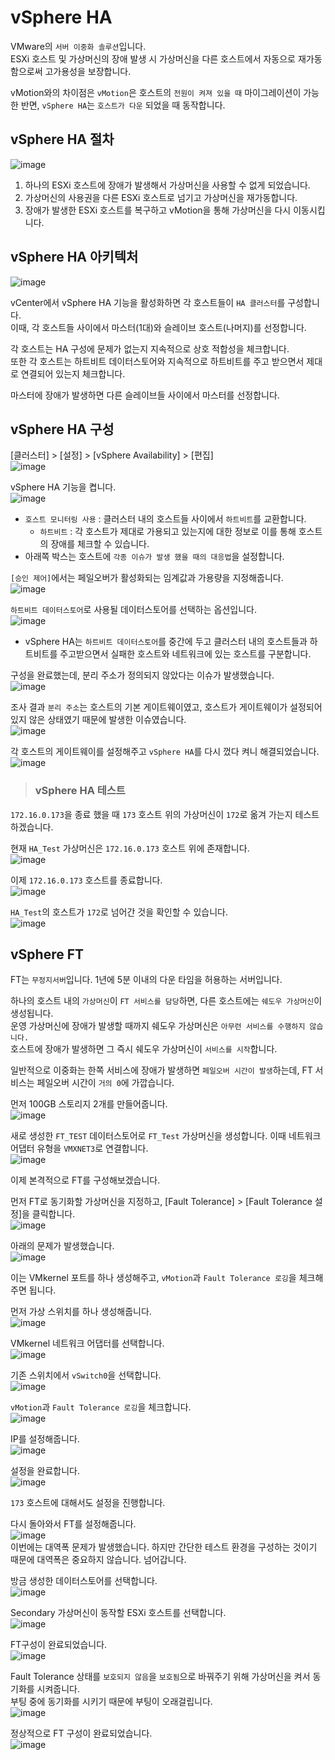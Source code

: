 # vSphere HA

VMware의 `서버 이중화 솔루션`입니다.   
ESXi 호스트 및 가상머신의 장애 발생 시 가상머신을 다른 호스트에서 자동으로 재가동함으로써 고가용성을 보장합니다.

vMotion와의 차이점은 `vMotion`은 호스트의 `전원이 켜져 있을 때` 마이그레이션이 가능한 반면, `vSphere HA`는 `호스트가 다운` 되었을 때 동작합니다.

## vSphere HA 절차

![image](https://user-images.githubusercontent.com/43658658/144362741-ac8a7564-3225-4319-82db-3363faf4c6d9.png)   
1. 하나의 ESXi 호스트에 장애가 발생해서 가상머신을 사용할 수 없게 되었습니다.
2. 가상머신의 사용권을 다른 ESXi 호스트로 넘기고 가상머신을 재가동합니다.
3. 장애가 발생한 ESXi 호스트를 복구하고 vMotion을 통해 가상머신을 다시 이동시킵니다.

## vSphere HA 아키텍처

![image](https://user-images.githubusercontent.com/43658658/144408684-9c32ac5e-fb9d-454e-af6d-98ef394711c9.png)   

vCenter에서 vSphere HA 기능을 활성화하면 각 호스트들이 `HA 클러스터`를 구성합니다.   
이때, 각 호스트들 사이에서 마스터(1대)와 슬레이브 호스트(나머지)를 선정합니다.   

각 호스트는 HA 구성에 문제가 없는지 지속적으로 상호 적합성을 체크합니다.   
또한 각 호스트는 하트비트 데이터스토어와 지속적으로 하트비트를 주고 받으면서 제대로 연결되어 있는지 체크합니다.   

마스터에 장애가 발생하면 다른 슬레이브들 사이에서 마스터를 선정합니다.   

## vSphere HA 구성

[클러스터] > [설정] > [vSphere Availability] > [편집]   
![image](https://user-images.githubusercontent.com/43658658/144363334-0a5418e7-e6a7-407a-ac33-29e7f1be2612.png)

vSphere HA 기능을 켭니다.   
![image](https://user-images.githubusercontent.com/43658658/144364252-af9385b7-e51a-4027-84d6-3dc7513d937e.png)   
* `호스트 모니터링 사용` : 클러스터 내의 호스트들 사이에서 `하트비트`를 교환합니다.
  - `하트비트` : 각 호스트가 제대로 가용되고 있는지에 대한 정보로 이를 통해 호스트의 장애를 체크할 수 있습니다.
* 아래쪽 박스는 호스트에 `각종 이슈가 발생 했을 때의 대응법`을 설정합니다.

`[승인 제어]`에서는 페일오버가 활성화되는 임계값과 가용량을 지정해줍니다.   
![image](https://user-images.githubusercontent.com/43658658/144365109-8324530d-32af-47aa-8833-f2e3d8d13889.png)

`하트비트 데이터스토어`로 사용될 데이터스토어를 선택하는 옵션입니다.   
![image](https://user-images.githubusercontent.com/43658658/144365447-45dcec75-02e5-491d-b556-0de110fbad9a.png)   
* vSphere HA는 `하트비트 데이터스토어`를 중간에 두고 클러스터 내의 호스트들과 하트비트를 주고받으면서 실패한 호스트와 네트워크에 있는 호스트를 구분합니다.

구성을 완료했는데, 분리 주소가 정의되지 않았다는 이슈가 발생했습니다.   
![image](https://user-images.githubusercontent.com/43658658/144372376-2334d36d-f665-47d7-a602-7717d45ff512.png)

조사 결과 `분리 주소`는 호스트의 기본 게이트웨이였고, 호스트가 게이트웨이가 설정되어 있지 않은 상태였기 때문에 발생한 이슈였습니다.   
![image](https://user-images.githubusercontent.com/43658658/144375277-4c46c286-2b04-4aee-b3ca-2a18cb9c2f5d.png)

각 호스트의 게이트웨이를 설정해주고 `vSphere HA`를 다시 껐다 켜니 해결되었습니다.   
![image](https://user-images.githubusercontent.com/43658658/144376004-412e4b76-989f-491f-b850-5c158bd76d0c.png)

> <h3>vSphere HA 테스트</h3>

`172.16.0.173`을 종료 했을 때 `173` 호스트 위의 가상머신이 `172`로 옮겨 가는지 테스트하겠습니다.

현재 `HA_Test` 가상머신은 `172.16.0.173` 호스트 위에 존재합니다.   
![image](https://user-images.githubusercontent.com/43658658/144379632-ae6da56e-5cb9-41b7-99d7-49d144454cef.png)

이제 `172.16.0.173` 호스트를 종료합니다.   
![image](https://user-images.githubusercontent.com/43658658/144380191-51fbfe72-a9b6-4592-bff4-c26587ac5db4.png)

`HA_Test`의 호스트가 `172`로 넘어간 것을 확인할 수 있습니다.   
![image](https://user-images.githubusercontent.com/43658658/144380422-76c78ae1-0d51-491b-adb7-f6b36f276321.png)

## vSphere FT

FT는 `무정지서버`입니다. 1년에 5분 이내의 다운 타임을 허용하는 서버입니다.   

하나의 호스트 내의 `가상머신`이 `FT 서비스를 담당`하면, 다른 호스트에는 `쉐도우 가상머신`이 생성됩니다.   
운영 가상머신에 장애가 발생할 때까지 쉐도우 가상머신은 `아무런 서비스를 수행하지 않습니다.`   
호스트에 장애가 발생하면 그 즉시 쉐도우 가상머신이 `서비스를 시작`합니다.

일반적으로 이중화는 한쪽 서비스에 장애가 발생하면 `페일오버 시간이 발생`하는데, FT 서비스는 페일오버 시간이 `거의 0`에 가깝습니다.

먼저 100GB 스토리지 2개를 만들어줍니다.   
![image](https://user-images.githubusercontent.com/43658658/144560882-65bba9aa-cddb-42ac-b72d-95470f59fd40.png)

새로 생성한 `FT_TEST` 데이터스토어로 `FT_Test` 가상머신을 생성합니다. 이때 네트워크 어댑터 유형을 `VMXNET3`로 연결합니다.   
![image](https://user-images.githubusercontent.com/43658658/144566381-c68bca70-c846-4435-a07e-a4c8d4ff1daf.png)

이제 본격적으로 FT를 구성해보겠습니다.

먼저 FT로 동기화할 가상머신을 지정하고, [Fault Tolerance] > [Fault Tolerance 설정]을 클릭합니다.   
![image](https://user-images.githubusercontent.com/43658658/144561504-fb5e5b47-fec8-423c-bdc4-c9bd3a4869b4.png)

아래의 문제가 발생했습니다.   
![image](https://user-images.githubusercontent.com/43658658/144567181-2b9b18d2-f998-42dd-9738-09379fd2c725.png)

이는 VMkernel 포트를 하나 생성해주고, `vMotion`과 `Fault Tolerance 로깅`을 체크해주면 됩니다.   

먼저 가상 스위치를 하나 생성해줍니다.   
![image](https://user-images.githubusercontent.com/43658658/144567372-edf45f8d-7fc9-430b-914f-32f66ba8baa3.png)   

VMkernel 네트워크 어댑터를 선택합니다.   
![image](https://user-images.githubusercontent.com/43658658/144567429-27f7cd75-dc37-491f-8fcd-a0410137f650.png)

기존 스위치에서 `vSwitch0`을 선택합니다.   
![image](https://user-images.githubusercontent.com/43658658/144567755-fe989233-ebc6-419a-8b40-0ea905891bee.png)

`vMotion`과 `Fault Tolerance 로깅`을 체크합니다.   
![image](https://user-images.githubusercontent.com/43658658/144567940-67a30e5c-f725-489e-8674-1c75c273ec89.png)

IP를 설정해줍니다.   
![image](https://user-images.githubusercontent.com/43658658/144568025-4fa9286c-0029-4340-b016-a5ef372c9811.png)

설정을 완료합니다.   
![image](https://user-images.githubusercontent.com/43658658/144568711-a7dad8af-3066-45ea-ba75-e06518af8dcc.png)

`173` 호스트에 대해서도 설정을 진행합니다.

다시 돌아와서 FT를 설정해줍니다.   
![image](https://user-images.githubusercontent.com/43658658/144568309-7e3d0c5d-4eec-4f34-b62d-e132c70c69c8.png)   
이번에는 대역폭 문제가 발생했습니다. 하지만 간단한 테스트 환경을 구성하는 것이기 때문에 대역폭은 중요하지 않습니다. 넘어갑니다.

방금 생성한 데이터스토어를 선택합니다.   
![image](https://user-images.githubusercontent.com/43658658/144568769-ce7330d1-06ff-4a6c-a0d9-804730f5ccfd.png)

Secondary 가상머신이 동작할 ESXi 호스트를 선택합니다.   
![image](https://user-images.githubusercontent.com/43658658/144569110-aee26d4d-2934-44c8-a4d2-d5ccb5a73279.png)

FT구성이 완료되었습니다.   
![image](https://user-images.githubusercontent.com/43658658/144572193-a1fe643d-7c09-4c50-8aef-5b4fa3a99668.png)

Fault Tolerance 상태를 `보호되지 않음`을 `보호됨`으로 바꿔주기 위해 가상머신을 켜서 동기화를 시켜줍니다.   
부팅 중에 동기화를 시키기 때문에 부팅이 오래걸립니다.   
![image](https://user-images.githubusercontent.com/43658658/144570606-ad769c6f-5fb8-4116-b116-b8b0fe9e9c64.png)

정상적으로 FT 구성이 완료되었습니다.   
![image](https://user-images.githubusercontent.com/43658658/144582097-d916c0f3-e23f-4aa6-9fec-f8c8b5cb1b5f.png)   


